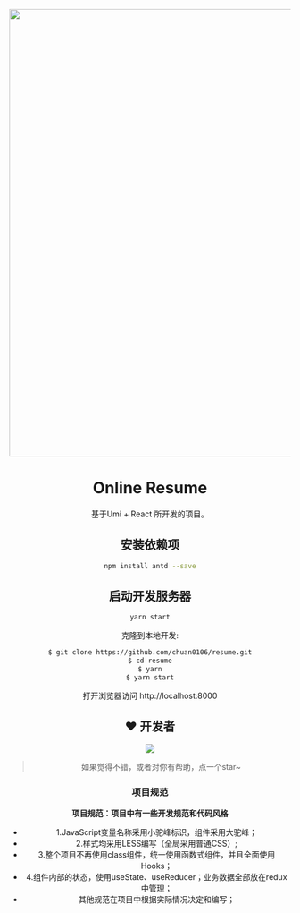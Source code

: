 <p align="center">
  <a href="http://chuan0106.3vfree.club/">
    <img width="800" src="https://www.dataojocloud.com/dataeye/v1/data/image/get?imageid=64ec5f1cb5b1ce097dfe4f2b">
  </a>
</p>

<h1 align="center">Online Resume</h1>

<div align="center">

基于Umi + React 所开发的项目。

## 安装依赖项
```bash
npm install antd --save
```
## 启动开发服务器
```bash
yarn start
```



克隆到本地开发:

```bash
$ git clone https://github.com/chuan0106/resume.git
$ cd resume
$ yarn
$ yarn start
```

打开浏览器访问 http://localhost:8000

## ❤️ 开发者 

[![](https://avatars.githubusercontent.com/u/72644385?s=48&v=4)](https://github.com/chuan0106)


> 如果觉得不错，或者对你有帮助，点一个star~ 

### 项目规范

**项目规范：项目中有一些开发规范和代码风格**

* 1.JavaScript变量名称采用小驼峰标识，组件采用大驼峰；
* 2.样式均采用LESS编写（全局采用普通CSS）;
* 3.整个项目不再使用class组件，统一使用函数式组件，并且全面使用Hooks；
* 4.组件内部的状态，使用useState、useReducer；业务数据全部放在redux中管理；
* 其他规范在项目中根据实际情况决定和编写；